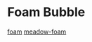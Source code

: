 # Foam Bubble

[foam](https://foambubble.github.io/)
[meadow-foam](https://github.com/shelob9/meadow-foam)